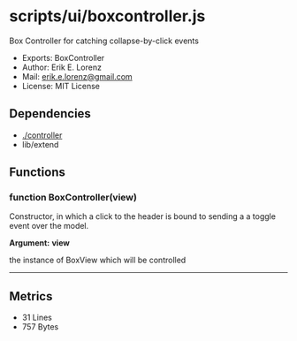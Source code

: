 # scripts/ui/boxcontroller.js


Box Controller for catching collapse-by-click events

* Exports: BoxController
* Author: Erik E. Lorenz 
* Mail: <erik.e.lorenz@gmail.com>
* License: MIT License


## Dependencies

* <a href="./controller.html">./controller</a>
* lib/extend

## Functions

###   function BoxController(view)
Constructor, in which a click to the header is bound to sending a a toggle
event over the model.

**Argument:** **view**

the instance of BoxView which will be controlled

---

## Metrics

* 31 Lines
* 757 Bytes

